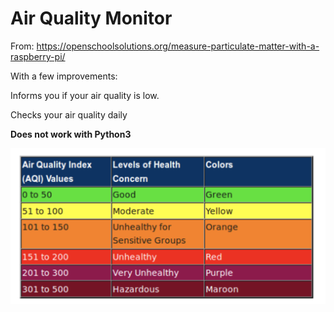 # Air Quality Monitor

From: https://openschoolsolutions.org/measure-particulate-matter-with-a-raspberry-pi/

With a few improvements:

Informs you if your air quality is low.

Checks your air quality daily

**Does not work with Python3**

![image-20210923140818910](README.assets/image-20210923140818910.png)